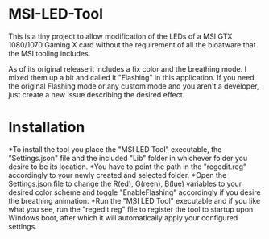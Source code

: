 # MSI-LED-Tool
This is a tiny project to allow modification of the LEDs of a MSI GTX 1080/1070 Gaming X card without the requirement of all the bloatware that the MSI tooling includes.

As of its original release it includes a fix color and the breathing mode. I mixed them up a bit and called it "Flashing" in this application. If you need the original Flashing mode or any custom mode and you aren't a developer, just create a new Issue describing the desired effect.

# Installation
*To install the tool you place the "MSI LED Tool" executable, the "Settings.json" file and the included "Lib" folder in whichever folder you desire to be its location.
*You have to point the path in the "regedit.reg" accordingly to your newly created and selected folder.
*Open the Settings.json file to change the R(ed), G(reen), B(lue) variables to your desired color scheme and toggle "EnableFlashing" accordingly if you desire the breathing animation. 
*Run the "MSI LED Tool" executable and if you like what you see, run the "regedit.reg" file to register the tool to startup upon Windows boot, after which it will automatically apply your configured settings.